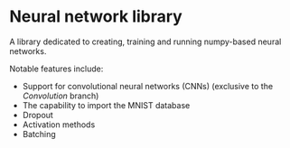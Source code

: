 # Neural network library
  A library dedicated to creating, training and running numpy-based neural networks. 

  Notable features include:
  * Support for convolutional neural networks (CNNs) (exclusive to the *Convolution* branch)
  * The capability to import the MNIST database
  * Dropout
  * Activation methods
  * Batching
